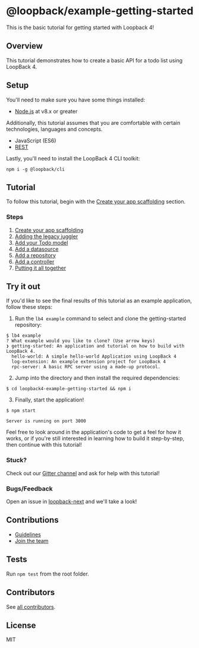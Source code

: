 # @loopback/example-getting-started

This is the basic tutorial for getting started with Loopback 4!

## Overview

This tutorial demonstrates how to create a basic API for a todo list using
LoopBack 4.

## Setup

You'll need to make sure you have some things installed:
- [Node.js](https://nodejs.org/en/) at v8.x or greater

Additionally, this tutorial assumes that you are comfortable with
certain technologies, languages and concepts.
- JavaScript (ES6)
- [REST](http://www.restapitutorial.com/lessons/whatisrest.html)


Lastly, you'll need to install the LoopBack 4 CLI toolkit:
```
npm i -g @loopback/cli
```

## Tutorial

To follow this tutorial, begin with the
[Create your app scaffolding](docs/scaffolding.md) section.

### Steps

1. [Create your app scaffolding](docs/scaffolding.md)
1. [Adding the legacy juggler](docs/juggler.md)
1. [Add your Todo model](docs/model.md)
1. [Add a datasource](docs/datasource.md)
1. [Add a repository](docs/repository.md)
1. [Add a controller](docs/controller.md)
1. [Putting it all together](docs/putting-it-together.md)

## Try it out
If you'd like to see the final results of this tutorial as an example
application, follow these steps:

1. Run the `lb4 example` command to select and clone the getting-started repository:
```
$ lb4 example
? What example would you like to clone? (Use arrow keys)
❯ getting-started: An application and tutorial on how to build with LoopBack 4.
  hello-world: A simple hello-world Application using LoopBack 4
  log-extension: An example extension project for LoopBack 4
  rpc-server: A basic RPC server using a made-up protocol.
```

2. Jump into the directory and then install the required dependencies:
```
$ cd loopback4-example-getting-started && npm i
```

3. Finally, start the application!
```
$ npm start

Server is running on port 3000
```

Feel free to look around in the application's code to get a feel for how it
works, or if you're still interested in learning how to build it step-by-step,
then continue with this tutorial!

### Stuck?
Check out our [Gitter channel](https://gitter.im/strongloop/loopback) and ask
for help with this tutorial!

### Bugs/Feedback
Open an issue in [loopback-next](https://github.com/strongloop/loopback-next)
and we'll take a look!

## Contributions

- [Guidelines](https://github.com/strongloop/loopback-next/blob/master/docs/CONTRIBUTING.md)
- [Join the team](https://github.com/strongloop/loopback-next/issues/110)

## Tests

Run `npm test` from the root folder.

## Contributors

See [all contributors](https://github.com/strongloop/loopback-next/graphs/contributors).

## License

MIT
